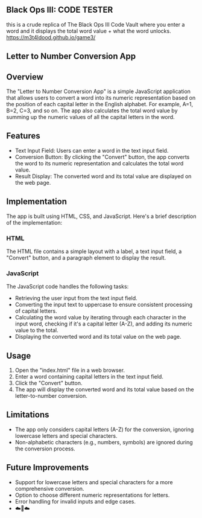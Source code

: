 ## Black Ops III: CODE TESTER
this is a crude replica of The Black Ops III Code Vault where you enter a word and it displays the total word value + what the word unlocks.
https://m3t4ldood.github.io/game3/

## Letter to Number Conversion App

## Overview
The "Letter to Number Conversion App" is a simple JavaScript application that allows users to convert a word into its numeric representation based on the position of each capital letter in the English alphabet. For example, A=1, B=2, C=3, and so on. The app also calculates the total word value by summing up the numeric values of all the capital letters in the word.

## Features
- Text Input Field: Users can enter a word in the text input field.
- Conversion Button: By clicking the "Convert" button, the app converts the word to its numeric representation and calculates the total word value.
- Result Display: The converted word and its total value are displayed on the web page.

## Implementation
The app is built using HTML, CSS, and JavaScript. Here's a brief description of the implementation:

### HTML
The HTML file contains a simple layout with a label, a text input field, a "Convert" button, and a paragraph element to display the result.

### JavaScript
The JavaScript code handles the following tasks:
- Retrieving the user input from the text input field.
- Converting the input text to uppercase to ensure consistent processing of capital letters.
- Calculating the word value by iterating through each character in the input word, checking if it's a capital letter (A-Z), and adding its numeric value to the total.
- Displaying the converted word and its total value on the web page.

## Usage
1. Open the "index.html" file in a web browser.
2. Enter a word containing capital letters in the text input field.
3. Click the "Convert" button.
4. The app will display the converted word and its total value based on the letter-to-number conversion.

## Limitations
- The app only considers capital letters (A-Z) for the conversion, ignoring lowercase letters and special characters.
- Non-alphabetic characters (e.g., numbers, symbols) are ignored during the conversion process.

## Future Improvements
- Support for lowercase letters and special characters for a more comprehensive conversion.
- Option to choose different numeric representations for letters.
- Error handling for invalid inputs and edge cases.
- ☁️💩☁️
